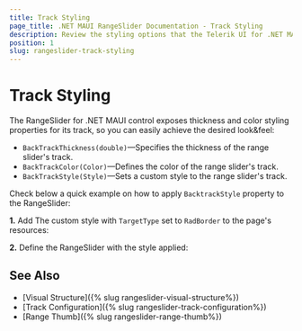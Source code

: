 ```yaml
---
title: Track Styling
page_title: .NET MAUI RangeSlider Documentation - Track Styling
description: Review the styling options that the Telerik UI for .NET MAUI RangeSlider control provides for its track.
position: 1
slug: rangeslider-track-styling
---
```


# Track Styling

The RangeSlider for .NET MAUI control exposes thickness and color styling properties for its track, so you can easily achieve the desired look&feel:

* `BackTrackThickness(double)`&mdash;Specifies the thickness of the range slider's track.
* `BackTrackColor(Color)`&mdash;Defines the color of the range slider's track.
* `BackTrackStyle(Style)`&mdash;Sets a custom style to the range slider's track.

Check below a quick example on how to apply `BacktrackStyle` property to the RangeSlider:

**1.** Add The custom style with `TargetType` set to `RadBorder` to the page's resources:

<snippet id='rangeslider-track-style' />

**2.** Define the RangeSlider with the style applied:

<snippet id='rangeslider-track-style-xaml' />

## See Also

- [Visual Structure]({% slug rangeslider-visual-structure%})
- [Track Configuration]({% slug rangeslider-track-configuration%})
- [Range Thumb]({% slug rangeslider-range-thumb%})